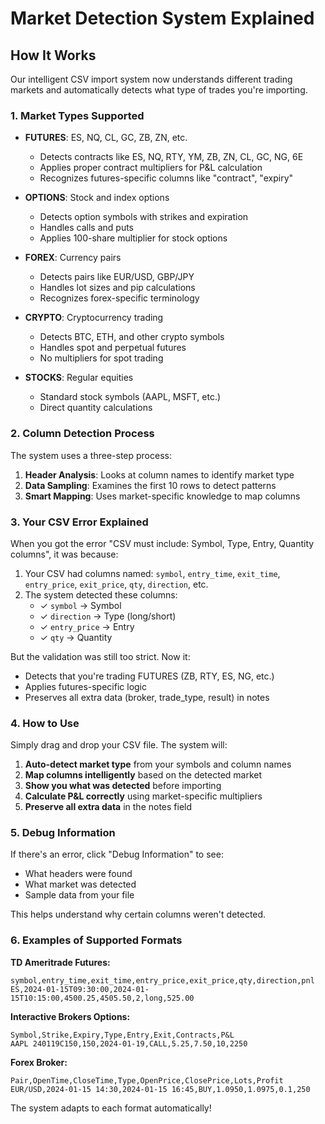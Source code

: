 # Market Detection System Explained

## How It Works

Our intelligent CSV import system now understands different trading markets and automatically detects what type of trades you're importing.

### 1. Market Types Supported

- **FUTURES**: ES, NQ, CL, GC, ZB, ZN, etc.
  - Detects contracts like ES, NQ, RTY, YM, ZB, ZN, CL, GC, NG, 6E
  - Applies proper contract multipliers for P&L calculation
  - Recognizes futures-specific columns like "contract", "expiry"

- **OPTIONS**: Stock and index options
  - Detects option symbols with strikes and expiration
  - Handles calls and puts
  - Applies 100-share multiplier for stock options

- **FOREX**: Currency pairs
  - Detects pairs like EUR/USD, GBP/JPY
  - Handles lot sizes and pip calculations
  - Recognizes forex-specific terminology

- **CRYPTO**: Cryptocurrency trading
  - Detects BTC, ETH, and other crypto symbols
  - Handles spot and perpetual futures
  - No multipliers for spot trading

- **STOCKS**: Regular equities
  - Standard stock symbols (AAPL, MSFT, etc.)
  - Direct quantity calculations

### 2. Column Detection Process

The system uses a three-step process:

1. **Header Analysis**: Looks at column names to identify market type
2. **Data Sampling**: Examines the first 10 rows to detect patterns
3. **Smart Mapping**: Uses market-specific knowledge to map columns

### 3. Your CSV Error Explained

When you got the error "CSV must include: Symbol, Type, Entry, Quantity columns", it was because:

1. Your CSV had columns named: `symbol`, `entry_time`, `exit_time`, `entry_price`, `exit_price`, `qty`, `direction`, etc.
2. The system detected these columns:
   - ✓ `symbol` → Symbol
   - ✓ `direction` → Type (long/short)
   - ✓ `entry_price` → Entry
   - ✓ `qty` → Quantity

But the validation was still too strict. Now it:
- Detects that you're trading FUTURES (ZB, RTY, ES, NG, etc.)
- Applies futures-specific logic
- Preserves all extra data (broker, trade_type, result) in notes

### 4. How to Use

Simply drag and drop your CSV file. The system will:

1. **Auto-detect market type** from your symbols and column names
2. **Map columns intelligently** based on the detected market
3. **Show you what was detected** before importing
4. **Calculate P&L correctly** using market-specific multipliers
5. **Preserve all extra data** in the notes field

### 5. Debug Information

If there's an error, click "Debug Information" to see:
- What headers were found
- What market was detected
- Sample data from your file

This helps understand why certain columns weren't detected.

### 6. Examples of Supported Formats

**TD Ameritrade Futures:**
```
symbol,entry_time,exit_time,entry_price,exit_price,qty,direction,pnl
ES,2024-01-15T09:30:00,2024-01-15T10:15:00,4500.25,4505.50,2,long,525.00
```

**Interactive Brokers Options:**
```
Symbol,Strike,Expiry,Type,Entry,Exit,Contracts,P&L
AAPL 240119C150,150,2024-01-19,CALL,5.25,7.50,10,2250
```

**Forex Broker:**
```
Pair,OpenTime,CloseTime,Type,OpenPrice,ClosePrice,Lots,Profit
EUR/USD,2024-01-15 14:30,2024-01-15 16:45,BUY,1.0950,1.0975,0.1,250
```

The system adapts to each format automatically!